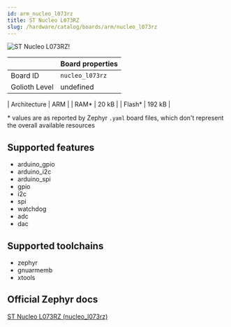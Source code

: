 ```yaml
---
id: arm_nucleo_l073rz
title: ST Nucleo L073RZ
slug: /hardware/catalog/boards/arm/nucleo_l073rz
---
```


[//]: # (This is an auto-generated file, do not edit! Changes to it will be lost upon re-generation)

![ST Nucleo L073RZ!](/img/boards/arm/nucleo_l073rz.jpg "ST Nucleo L073RZ")

|                | Board properties     |
| -------------  | -------------------- |
| Board ID       | `nucleo_l073rz` |
| Golioth Level  | undefined       |

| Architecture   | ARM |
| RAM*           | 20 kB |
| Flash*         | 192 kB |

\* values are as reported by Zephyr `.yaml` board files, which don't represent the overall available resources



## Supported features

* arduino_gpio
* arduino_i2c
* arduino_spi
* gpio
* i2c
* spi
* watchdog
* adc
* dac

## Supported toolchains

* zephyr
* gnuarmemb
* xtools

## Official Zephyr docs

[ST Nucleo L073RZ (nucleo_l073rz)](https://docs.zephyrproject.org/latest/boards/arm/nucleo_l073rz/doc/index.html)
